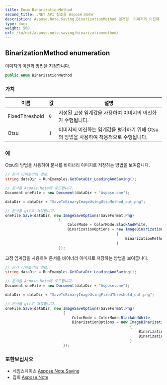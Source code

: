 ```yaml
---
title: Enum BinarizationMethod
second_title: .NET API 참조용 Aspose.Note
description: Aspose.Note.Saving.BinarizationMethod 열거형. 이미지의 이진화 방법을 지정합니다.
type: docs
weight: 560
url: /ko/net/aspose.note.saving/binarizationmethod/
---
```

## BinarizationMethod enumeration

이미지의 이진화 방법을 지정합니다.

```csharp
public enum BinarizationMethod
```

### 가치

| 이름 | 값 | 설명 |
| --- | --- | --- |
| FixedThreshold | `0` | 지정된 고정 임계값을 사용하여 이미지의 이진화가 수행됩니다. |
| Otsu | `1` | 이미지의 이진화는 임계값을 평가하기 위해 Otsu의 방법을 사용하여 적응적으로 수행됩니다. |

### 예

Otsu의 방법을 사용하여 문서를 바이너리 이미지로 저장하는 방법을 보여줍니다.

```csharp
// 문서 디렉토리의 경로.
string dataDir = RunExamples.GetDataDir_LoadingAndSaving();

// 문서를 Aspose.Note에 로드합니다.
Document oneFile = new Document(dataDir + "Aspose.one");

dataDir = dataDir + "SaveToBinaryImageUsingOtsuMethod_out.png";

// 문서를 gif로 저장합니다.
oneFile.Save(dataDir, new ImageSaveOptions(SaveFormat.Png)
                        {
                            ColorMode = ColorMode.BlackAndWhite,
                            BinarizationOptions = new ImageBinarizationOptions()
                                                  {
                                                      BinarizationMethod = BinarizationMethod.Otsu,
                                                  }
                        });
```

고정 임계값을 사용하여 문서를 바이너리 이미지로 저장하는 방법을 보여줍니다.

```csharp
// 문서 디렉토리의 경로.
string dataDir = RunExamples.GetDataDir_LoadingAndSaving();

// 문서를 Aspose.Note에 로드합니다.
Document oneFile = new Document(dataDir + "Aspose.one");

dataDir = dataDir + "SaveToBinaryImageUsingFixedThreshold_out.png";

// 문서를 gif로 저장합니다.
oneFile.Save(dataDir, new ImageSaveOptions(SaveFormat.Png)
                          {
                              ColorMode = ColorMode.BlackAndWhite,
                              BinarizationOptions = new ImageBinarizationOptions()
                                                        {
                                                            BinarizationMethod = BinarizationMethod.FixedThreshold,
                                                            BinarizationThreshold = 123
                                                        }
                          });
```

### 또한보십시오

* 네임스페이스 [Aspose.Note.Saving](../../aspose.note.saving/)
* 집회 [Aspose.Note](../../)


